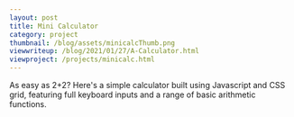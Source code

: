 ```yaml
---
layout: post
title: Mini Calculator
category: project
thumbnail: /blog/assets/minicalcThumb.png
viewwriteup: /blog/2021/01/27/A-Calculator.html
viewproject: /projects/minicalc.html
---
```


As easy as 2+2? Here's a simple calculator built using Javascript and CSS grid, featuring full keyboard inputs and a range of basic arithmetic functions. 
